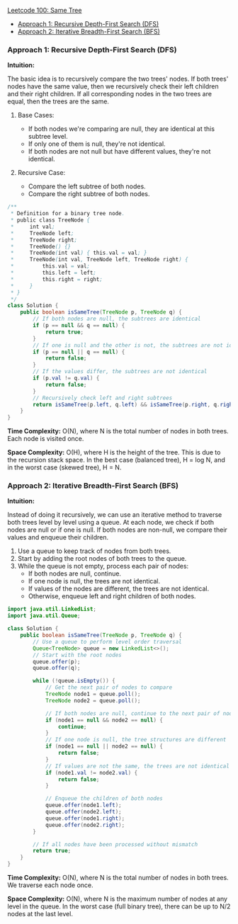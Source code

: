 [Leetcode 100: Same Tree](https://leetcode.com/problems/same-tree/)

- [Approach 1: Recursive Depth-First Search (DFS)](#approach-1-recursive-depth-first-search-dfs)
- [Approach 2: Iterative Breadth-First Search (BFS)](#approach-2-iterative-breadth-first-search-bfs)

### Approach 1: Recursive Depth-First Search (DFS)

**Intuition:**

The basic idea is to recursively compare the two trees' nodes. If both trees' nodes have the same value, then we recursively check their left children and their right children. If all corresponding nodes in the two trees are equal, then the trees are the same.

1. Base Cases:
   - If both nodes we're comparing are null, they are identical at this subtree level.
   - If only one of them is null, they're not identical.
   - If both nodes are not null but have different values, they're not identical.

2. Recursive Case:
   - Compare the left subtree of both nodes.
   - Compare the right subtree of both nodes.

```java
/**
 * Definition for a binary tree node.
 * public class TreeNode {
 *     int val;
 *     TreeNode left;
 *     TreeNode right;
 *     TreeNode() {}
 *     TreeNode(int val) { this.val = val; }
 *     TreeNode(int val, TreeNode left, TreeNode right) {
 *         this.val = val;
 *         this.left = left;
 *         this.right = right;
 *     }
 * }
 */
class Solution {
    public boolean isSameTree(TreeNode p, TreeNode q) {
        // If both nodes are null, the subtrees are identical
        if (p == null && q == null) {
            return true;
        }
        // If one is null and the other is not, the subtrees are not identical
        if (p == null || q == null) {
            return false;
        }
        // If the values differ, the subtrees are not identical
        if (p.val != q.val) {
            return false;
        }
        // Recursively check left and right subtrees
        return isSameTree(p.left, q.left) && isSameTree(p.right, q.right);
    }
}
```

**Time Complexity:** O(N), where N is the total number of nodes in both trees. Each node is visited once.

**Space Complexity:** O(H), where H is the height of the tree. This is due to the recursion stack space. In the best case (balanced tree), H = log N, and in the worst case (skewed tree), H = N.

### Approach 2: Iterative Breadth-First Search (BFS)

**Intuition:**

Instead of doing it recursively, we can use an iterative method to traverse both trees level by level using a queue. At each node, we check if both nodes are null or if one is null. If both nodes are non-null, we compare their values and enqueue their children.

1. Use a queue to keep track of nodes from both trees.
2. Start by adding the root nodes of both trees to the queue.
3. While the queue is not empty, process each pair of nodes:
   - If both nodes are null, continue.
   - If one node is null, the trees are not identical.
   - If values of the nodes are different, the trees are not identical.
   - Otherwise, enqueue left and right children of both nodes.
   
```java
import java.util.LinkedList;
import java.util.Queue;

class Solution {
    public boolean isSameTree(TreeNode p, TreeNode q) {
        // Use a queue to perform level order traversal
        Queue<TreeNode> queue = new LinkedList<>();
        // Start with the root nodes
        queue.offer(p);
        queue.offer(q);

        while (!queue.isEmpty()) {
            // Get the next pair of nodes to compare
            TreeNode node1 = queue.poll();
            TreeNode node2 = queue.poll();

            // If both nodes are null, continue to the next pair of nodes
            if (node1 == null && node2 == null) {
                continue;
            }
            // If one node is null, the tree structures are different
            if (node1 == null || node2 == null) {
                return false;
            }
            // If values are not the same, the trees are not identical
            if (node1.val != node2.val) {
                return false;
            }

            // Enqueue the children of both nodes
            queue.offer(node1.left);
            queue.offer(node2.left);
            queue.offer(node1.right);
            queue.offer(node2.right);
        }

        // If all nodes have been processed without mismatch
        return true;
    }
}
```

**Time Complexity:** O(N), where N is the total number of nodes in both trees. We traverse each node once.

**Space Complexity:** O(N), where N is the maximum number of nodes at any level in the queue. In the worst case (full binary tree), there can be up to N/2 nodes at the last level.

